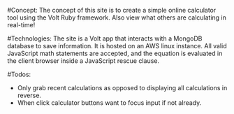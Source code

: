 #Concept:
The concept of this site is to create a simple online calculator tool using the Volt Ruby framework.  Also view what others are calculating in real-time!

#Technologies:
The site is a Volt app that interacts with a MongoDB database to save information.  It is hosted on an AWS linux instance.  All valid JavaScript math statements are accepted, and the equation is evaluated in the client browser inside a JavaScript rescue clause.

#Todos:
 - Only grab recent calculations as opposed to displaying all calculations in reverse.
 - When click calculator buttons want to focus input if not already.